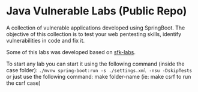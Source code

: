
# Java Vulnerable Labs (Public Repo)
A collection of vulnerable applications developed using SpringBoot. The objective of this collection is to test your web pentesting skills, identify vulnerabilities in code and fix it.

Some of this labs was developed based on [sfk-labs](https://skf.gitbook.io/asvs-write-ups).

To start any lab you can start it using the following command (inside the case folder): `./mvnw spring-boot:run -s ./settings.xml -nsu -DskipTests `
or
just use the following command: make folder-name (ie: make csrf to run the csrf case)
